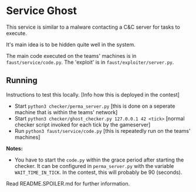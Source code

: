Service Ghost
================

This service is similar to a malware contacting a C&C server for tasks to execute.

It's main idea is to be hidden quite well in the system.

The main code executed on the teams' machines is in `faust/service/code.py`. The 'exploit' is in `faust/exploiter/server.py`.

## Running
Instructions to test this locally. [Info how this is deployed in the contest]
- Start `python3 checker/perma_server.py` [this is done on a seperate machine that is within the teams' network]
- Start `python3 checker/ghost_checker.py 127.0.0.1 42 <tick>` [normal checker script invoked for each tick by the gameserver]
- Run `python3 faust/service/code.py` [this is repeatedly run on the teams' machines]

**Notes:**
- You have to start the `code.py` within the grace period after starting the checker. It can be configured in `perma_server.py` with the variable `WAIT_TIME_IN_TICK`. In the contest, this will probably be 90 (seconds).

Read README.SPOILER.md for further information.
